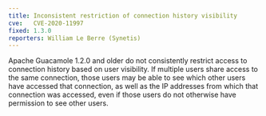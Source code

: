 ```yaml
---
title: Inconsistent restriction of connection history visibility
cve:   CVE-2020-11997
fixed: 1.3.0
reporters: William Le Berre (Synetis)
---
```


Apache Guacamole 1.2.0 and older do not consistently restrict access to
connection history based on user visibility. If multiple users share access to
the same connection, those users may be able to see which other users have
accessed that connection, as well as the IP addresses from which that
connection was accessed, even if those users do not otherwise have permission
to see other users.

